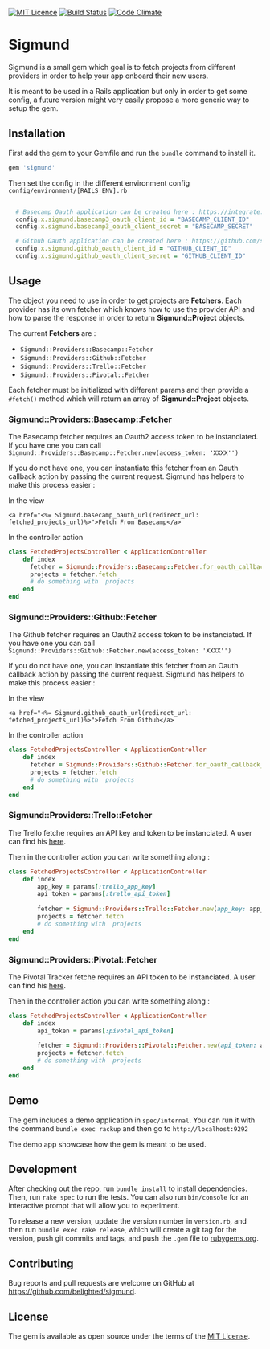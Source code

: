 [![MIT Licence](https://badges.frapsoft.com/os/mit/mit.svg?v=103)](https://opensource.org/licenses/mit-license.php) [![Build Status](https://travis-ci.org/belighted/sigmund.svg?branch=master)](https://travis-ci.org/belighted/sigmund) [![Code Climate](https://codeclimate.com/github/belighted/sigmund.png)](https://codeclimate.com/github/belighted/sigmund)

# Sigmund

Sigmund is a small gem which goal is to fetch projects from different providers in order to help your app onboard their new users.

It is meant to be used in a Rails application but only in order to get some config, a future version might very easily propose a more generic way to setup the gem.


## Installation

First add the gem to your Gemfile and run the `bundle` command to install it.


```ruby
gem 'sigmund'
```

Then set the config in the different environment config `config/environment/[RAILS_ENV].rb`

```ruby

  # Basecamp Oauth application can be created here : https://integrate.37signals.com/
  config.x.sigmund.basecamp3_oauth_client_id = "BASECAMP_CLIENT_ID"
  config.x.sigmund.basecamp3_oauth_client_secret = "BASECAMP_SECRET"

  # Github Oauth application can be created here : https://github.com/settings/developers
  config.x.sigmund.github_oauth_client_id = "GITHUB_CLIENT_ID"
  config.x.sigmund.github_oauth_client_secret = "GITHUB_CLIENT_ID"
```

## Usage

The object you need to use in order to get projects are **Fetchers**. 
Each provider has its own fetcher which knows how to use the provider API and how to parse the response in order to return **Sigmund::Project** objects.

The current **Fetchers** are :

 - `Sigmund::Providers::Basecamp::Fetcher`
 - `Sigmund::Providers::Github::Fetcher`
 - `Sigmund::Providers::Trello::Fetcher`
 - `Sigmund::Providers::Pivotal::Fetcher`
 
Each fetcher must be initialized with different params and then provide a `#fetch()` method which will return an array of **Sigmund::Project** objects.

### Sigmund::Providers::Basecamp::Fetcher

The Basecamp fetcher requires an Oauth2 access token to be instanciated. 
If you have one you can call `Sigmund::Providers::Basecamp::Fetcher.new(access_token: 'XXXX'')`

If you do not have one, you can instantiate this fetcher from an Oauth callback action by passing the current request.
Sigmund has helpers to make this process easier :

In the view
```slim
<a href="<%= Sigmund.basecamp_oauth_url(redirect_url: fetched_projects_url)%>">Fetch From Basecamp</a>
```
In the controller action

```ruby
class FetchedProjectsController < ApplicationController
    def index
      fetcher = Sigmund::Providers::Basecamp::Fetcher.for_oauth_callback_request(request)
      projects = fetcher.fetch
      # do something with  projects
    end
end
```


### Sigmund::Providers::Github::Fetcher

The Github fetcher requires an Oauth2 access token to be instanciated. 
If you have one you can call `Sigmund::Providers::Github::Fetcher.new(access_token: 'XXXX'')`

If you do not have one, you can instantiate this fetcher from an Oauth callback action by passing the current request.
Sigmund has helpers to make this process easier :

In the view
```slim
<a href="<%= Sigmund.github_oauth_url(redirect_url: fetched_projects_url)%>">Fetch From Github</a>
```
In the controller action

```ruby
class FetchedProjectsController < ApplicationController
    def index
      fetcher = Sigmund::Providers::Github::Fetcher.for_oauth_callback_request(request)
      projects = fetcher.fetch
      # do something with  projects
    end
end
```

### Sigmund::Providers::Trello::Fetcher

The Trello fetche requires an API key and token to be instanciated.
A user can find his [here](https://trello.com/app-key).

Then in the controller action you can write something along :

```ruby
class FetchedProjectsController < ApplicationController
    def index
        app_key = params[:trello_app_key]
        api_token = params[:trello_api_token]
    
        fetcher = Sigmund::Providers::Trello::Fetcher.new(app_key: app_key, api_token: api_token)
        projects = fetcher.fetch
        # do something with  projects
    end
end
```

### Sigmund::Providers::Pivotal::Fetcher

The Pivotal Tracker fetche requires an API token to be instanciated.
A user can find his [here](https://www.pivotaltracker.com/profile).

Then in the controller action you can write something along :

```ruby
class FetchedProjectsController < ApplicationController
    def index
        api_token = params[:pivotal_api_token]
    
        fetcher = Sigmund::Providers::Pivotal::Fetcher.new(api_token: api_token)
        projects = fetcher.fetch
        # do something with  projects
    end
end
```

## Demo

The gem includes a demo application in `spec/internal`.
You can run it with the command `bundle exec rackup` and then go to `http://localhost:9292`

The demo app showcase how the gem is meant to be used.


## Development

After checking out the repo, run `bundle install` to install dependencies. Then, run `rake spec` to run the tests. 
You can also run `bin/console` for an interactive prompt that will allow you to experiment.

 To release a new version, update the version number in `version.rb`, and then run `bundle exec rake release`, which will create a git tag for the version, push git commits and tags, and push the `.gem` file to [rubygems.org](https://rubygems.org).

## Contributing

Bug reports and pull requests are welcome on GitHub at https://github.com/belighted/sigmund.


## License

The gem is available as open source under the terms of the [MIT License](http://opensource.org/licenses/MIT).

